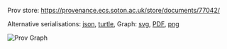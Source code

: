 
Prov store: https://provenance.ecs.soton.ac.uk/store/documents/77042/
	
Alternative serialisations: [json](https://provenance.ecs.soton.ac.uk/store/documents/77042.json), [turtle](https://provenance.ecs.soton.ac.uk/store/documents/77042.ttl), 
Graph: [svg](https://provenance.ecs.soton.ac.uk/store/documents/77042.svg), [PDF](https://provenance.ecs.soton.ac.uk/store/documents/77042.pdf), [png](https://provenance.ecs.soton.ac.uk/store/documents/77042.png)

![Prov Graph](https://provenance.ecs.soton.ac.uk/store/documents/77042.png)

		